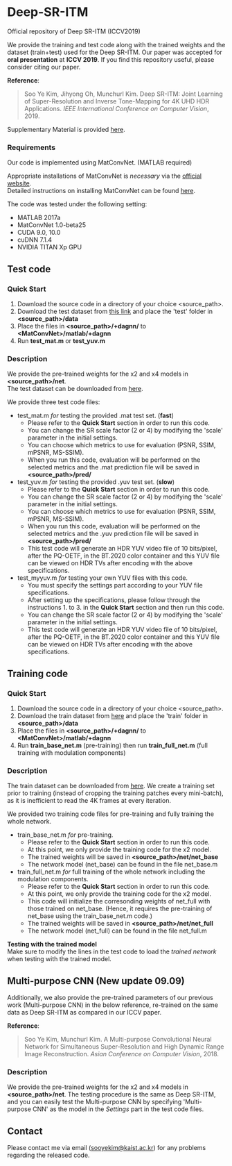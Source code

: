 # Deep-SR-ITM
Official repository of Deep SR-ITM (ICCV2019)

We provide the training and test code along with the trained weights and the dataset (train+test) used for the Deep SR-ITM.
Our paper was accepted for **oral presentation** at **ICCV 2019**.
If you find this repository useful, please consider citing our paper.

**Reference**:  
> Soo Ye Kim, Jihyong Oh, Munchurl Kim. Deep SR-ITM: Joint Learning of Super-Resolution and Inverse Tone-Mapping for 4K UHD HDR Applications.
*IEEE International Conference on Computer Vision*, 2019.

Supplementary Material is provided [here](https://drive.google.com/open?id=1bijPrcN-ont-iP0-DqyhBta_rj3dmZEe).

### Requirements
Our code is implemented using MatConvNet. (MATLAB required)

Appropriate installations of MatConvNet is *necessary* via the [official website](http://www.vlfeat.org/matconvnet/).  
Detailed instructions on installing MatConvNet can be found [here](http://www.vlfeat.org/matconvnet/install/).

The code was tested under the following setting:  
* MATLAB 2017a  
* MatConvNet 1.0-beta25  
* CUDA 9.0, 10.0  
* cuDNN 7.1.4  
* NVIDIA TITAN Xp GPU

## Test code
### Quick Start
1. Download the source code in a directory of your choice \<source_path\>.
2. Download the test dataset from [this link](https://drive.google.com/open?id=144QYC403NrFXunlsr4k8MXUCxrlauVYH) and place the 'test' folder in **\<source_path\>/data**
3. Place the files in **\<source_path\>/+dagnn/** to **\<MatConvNet\>/matlab/+dagnn**
4. Run **test_mat.m** or **test_yuv.m**

### Description
We provide the pre-trained weights for the x2 and x4 models in **\<source_path\>/net**.  
The test dataset can be downloaded from [here](https://drive.google.com/open?id=144QYC403NrFXunlsr4k8MXUCxrlauVYH).

We provide three test code files:  
* test_mat.m *for* testing the provided .mat test set. (**fast**)  
  - Please refer to the **Quick Start** section in order to run this code.
  - You can change the SR scale factor (2 or 4) by modifying the 'scale' parameter in the initial settings.
  - You can choose which metrics to use for evaluation (PSNR, SSIM, mPSNR, MS-SSIM).
  - When you run this code, evaluation will be performed on the selected metrics and the .mat prediction file will be saved in **\<source_path\>/pred/**
* test_yuv.m *for* testing the provided .yuv test set. (**slow**)  
  - Please refer to the **Quick Start** section in order to run this code.
  - You can change the SR scale factor (2 or 4) by modifying the 'scale' parameter in the initial settings.
  - You can choose which metrics to use for evaluation (PSNR, SSIM, mPSNR, MS-SSIM).
  - When you run this code, evaluation will be performed on the selected metrics and the .yuv prediction file will be saved in **\<source_path\>/pred/**
  - This test code will generate an HDR YUV video file of 10 bits/pixel, 
after the PQ-OETF, in the BT.2020 color container and this YUV file can be viewed on HDR TVs after encoding with the above specifications.
* test_myyuv.m *for* testing your own YUV files with this code.
  - You must specify the settings part according to your YUV file specifications.
  - After setting up the specifications, please follow through the instructions 1. to 3. in the **Quick Start** section and then run this code.
  - You can change the SR scale factor (2 or 4) by modifying the 'scale' parameter in the initial settings.
  - This test code will generate an HDR YUV video file of 10 bits/pixel, 
after the PQ-OETF, in the BT.2020 color container and this YUV file can be viewed on HDR TVs after encoding with the above specifications.

## Training code
### Quick Start
1. Download the source code in a directory of your choice \<source_path\>.
2. Download the train dataset from [here](https://drive.google.com/open?id=144QYC403NrFXunlsr4k8MXUCxrlauVYH) and place the 'train' folder in **\<source_path\>/data**
3. Place the files in **\<source_path\>/+dagnn/** to **\<MatConvNet\>/matlab/+dagnn**
4. Run **train_base_net.m** (pre-training) then run **train_full_net.m** (full training with modulation components)

### Description
The train dataset can be downloaded from [here](https://drive.google.com/open?id=144QYC403NrFXunlsr4k8MXUCxrlauVYH).
We create a training set prior to training (instead of cropping the training patches every mini-batch), as it is inefficient to read the 4K frames at every iteration.  

We provided two training code files for pre-training and fully training the whole network.  
* train_base_net.m *for* pre-training.  
  - Please refer to the **Quick Start** section in order to run this code.
  - At this point, we only provide the training code for the x2 model.
  - The trained weights will be saved in **\<source_path\>/net/net_base**
  - The network model (net_base) can be found in the file net_base.m
* train_full_net.m *for* full training of the whole network including the modulation components.  
  - Please refer to the **Quick Start** section in order to run this code.
  - At this point, we only provide the training code for the x2 model.
  - This code will initialize the corresonding weights of net_full with those trained on net_base. (Hence, it requires the pre-training of net_base using the train_base_net.m code.)
  - The trained weights will be saved in **\<source_path\>/net/net_full**  
  - The network model (net_full) can be found in the file net_full.m
  
**Testing with the trained model**  
Make sure to modify the lines in the test code to load the *trained network* when testing with the trained model.

## Multi-purpose CNN (New update 09.09)
Additionally, we also provide the pre-trained parameters of our previous work (Multi-purpose CNN) in the below reference, re-trained on the same data as Deep SR-ITM as compared in our ICCV paper.

**Reference**:  
> Soo Ye Kim, Munchurl Kim. A Multi-purpose Convolutional Neural Network for Simultaneous Super-Resolution and High Dynamic Range Image Reconstruction.
*Asian Conference on Computer Vision*, 2018.

### Description
We provide the pre-trained weights for the x2 and x4 models in **\<source_path\>/net**. 
The testing procedure is the same as Deep SR-ITM, and you can easily test the Multi-purpose CNN by specifying 'Multi-purpose CNN' as the model in the *Settings* part in the test code files.

## Contact
Please contact me via email (sooyekim@kaist.ac.kr) for any problems regarding the released code.
